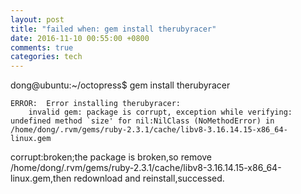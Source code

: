 ```yaml
---
layout: post
title: "failed when: gem install therubyracer"
date: 2016-11-10 00:55:00 +0800
comments: true
categories: tech
---
```

dong@ubuntu:~/octopress$ gem install therubyracer  

	ERROR:  Error installing therubyracer:
		invalid gem: package is corrupt, exception while verifying: undefined method `size' for nil:NilClass (NoMethodError) in /home/dong/.rvm/gems/ruby-2.3.1/cache/libv8-3.16.14.15-x86_64-linux.gem

corrupt:broken;the package is broken,so remove /home/dong/.rvm/gems/ruby-2.3.1/cache/libv8-3.16.14.15-x86_64-linux.gem,then redownload and reinstall,successed.
